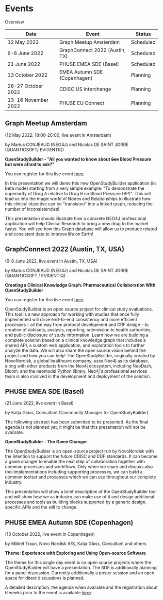 # Events

Overview

Date | Event | Status 
-- | -- | -- 
12 May 2022 | Graph Meetup Amsterdam | Scheduled
6-8 June 2022 | GraphConnect 2022 (Austin, TX)  | Scheduled
21 June 2022 | PHUSE EMEA SDE (Basel) | Scheduled
13 October 2022 | EMEA Autumn SDE (Copenhagen) | Planning 
26-27 October 2022 | CDISC US Interchange |  Planning   
13-16 November 2022 | PHUSE EU Connect |  Planning 

## Graph Meetup Amsterdam

(12 May 2022, 18:00-20:00, live event in Amsterdam)

by Marius CONJEAUD (NEO4J) and Nicolas DE SAINT JORRE (QUANTICSOFT/ EVIDENTIQ)

**OpenStudyBuilder - "All you wanted to know about <del>Sex</del> Blood Pressure but were afraid to ask?"**

You can register for this live event [here](https://www.meetup.com/graphdb-netherlands/events/285410610/).

In this presentation we will demo this new OpenStudyBuilder application (in beta mode) starting from a very simple example:
"To demonstrate the superiority of Drug A relative to Drug B on Blood Pressure (BP)". This will lead us into the magic world of Nodes and Relationships to illustrate how this clinical objective can be "translated" into a linked graph, reducing the number of inconsistencies!

This presentation should illustrate how a concrete NEO4J professional application will help Clinical Research to bring a new drug to the market faster. You will see how this Graph database will allow us to produce related and consistent data to improve life on Earth!

## GraphConnect 2022 (Austin, TX, USA)

(6-8 June 2022, live event in Austin, TX, USA)

by Marius CONJEAUD (NEO4J) and Nicolas DE SAINT JORRE (QUANTICSOFT / EVIDENTIQ)

**Creating a Clinical Knowledge Graph: Pharmaceutical Collaboration With OpenStudyBuilder**

You can register for this live event [here](https://www.graphconnect.com/agenda).

OpenStudyBuilder is an open source project for clinical study evaluations. This tool is a new approach for working with studies that once fully implemented will drive end-to-end consistency and more efficient processes – all the way from protocol development and CRF design – to creation of datasets, analysis, reporting, submission to health authorities, and public disclosure of study information. Learn how we are building a complete solution based on a clinical knowledge graph that includes a shared API, a custom web application, and exploration tools to further analyze the data. We will also share the open source vision behind the project and how you can help! The OpenStudyBuilder, originally created by NovoNordisk, a global healthcare company, uses Neo4j as its database, along with other products from the Neo4j ecosystem, including NeoDash, Bloom, and the neomodel Python library. Neo4j's professional services team is also involved in the development and deployment of the solution.

## PHUSE EMEA SDE (Basel)

(21 June 2022, live event in Basel)

by Katja Glass, Consultant (Community Manager for OpenStudyBuilder)

The following abstract has been submitted to be presented. As the final agenda is not planned yet, it might be that this presentation will not be available.

**OpenStudyBuilder - The Game Changer**

The OpenStudyBuilder is an open-source project run by NovoNordisk with the intention to support the future CDISC and DDF standards. It can become a game changer to enable the next step of collaboration together with common processes and workflows. Only when we share and discuss also tool implementations including supporting processes, we can build a common toolset and processes which we can use throughout our complete industry.

This presentation will show a brief description of the OpenStudyBuilder tool and will show how we as industry can make use of it and design additional processes and tools as building blocks supported by a generic design, specific APIs and the will to change.

## PHUSE EMEA Autumn SDE (Copenhagen)

(13 October 2022, live event in Copenhagen)

by Mikkel Traun, Novo Nordisk A/S, Katja Glass, Consultant and others

**Theme: Experience with Exploring and Using Open-source Software**

The theme for this single day event is on open source projects where the OpenStudyBuilder will have a presentation. The SDE is additionally planning for a panel discussion. Currently additionally a poster session and an open space for direct discussions is planned.

A detailed description, the agenda when available and the registration about 6 weeks prior to the event is available [here](https://www.eventsforce.net/attend/frontend/reg/tOtherPage.csp?pageID=8559&eventID=15&traceRedir=2).
